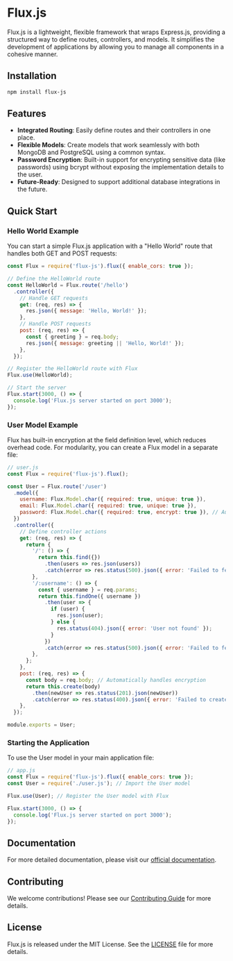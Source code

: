 # Flux.js

Flux.js is a lightweight, flexible framework that wraps Express.js, providing a structured way to define routes, controllers, and models. It simplifies the development of applications by allowing you to manage all components in a cohesive manner.

## Installation

```bash
npm install flux-js
```

## Features

- **Integrated Routing**: Easily define routes and their controllers in one place.
- **Flexible Models**: Create models that work seamlessly with both MongoDB and PostgreSQL using a common syntax.
- **Password Encryption**: Built-in support for encrypting sensitive data (like passwords) using bcrypt without exposing the implementation details to the user.
- **Future-Ready**: Designed to support additional database integrations in the future.

## Quick Start

### Hello World Example

You can start a simple Flux.js application with a "Hello World" route that handles both GET and POST requests:

```javascript
const Flux = require('flux-js').flux({ enable_cors: true });

// Define the HelloWorld route
const HelloWorld = Flux.route('/hello')
  .controller({
    // Handle GET requests
    get: (req, res) => {
      res.json({ message: 'Hello, World!' });
    },
    // Handle POST requests
    post: (req, res) => {
      const { greeting } = req.body;
      res.json({ message: greeting || 'Hello, World!' });
    },
  });

// Register the HelloWorld route with Flux
Flux.use(HelloWorld);

// Start the server
Flux.start(3000, () => {
  console.log('Flux.js server started on port 3000');
});
```

### User Model Example

Flux has built-in encryption at the field definition level, which reduces overhead code. For modularity, you can create a Flux model in a separate file:

```javascript
// user.js
const Flux = require('flux-js').flux();

const User = Flux.route('/user')
  .model({
    username: Flux.Model.char({ required: true, unique: true }),
    email: Flux.Model.char({ required: true, unique: true }),
    password: Flux.Model.char({ required: true, encrypt: true }), // Automatically encrypted
  })
  .controller({
    // Define controller actions
    get: (req, res) => {
      return {
        '/': () => {
          return this.find({})
            .then(users => res.json(users))
            .catch(error => res.status(500).json({ error: 'Failed to fetch users' }));
        },
        '/:username': () => {
          const { username } = req.params;
          return this.findOne({ username })
            .then(user => {
              if (user) {
                res.json(user);
              } else {
                res.status(404).json({ error: 'User not found' });
              }
            })
            .catch(error => res.status(500).json({ error: 'Failed to fetch user' }));
        },
      };
    },
    post: (req, res) => {
      const body = req.body; // Automatically handles encryption
      return this.create(body)
        .then(newUser => res.status(201).json(newUser))
        .catch(error => res.status(400).json({ error: 'Failed to create user' }));
    },
  });

module.exports = User;
```

### Starting the Application

To use the User model in your main application file:

```javascript
// app.js
const Flux = require('flux-js').flux({ enable_cors: true });
const User = require('./user.js'); // Import the User model

Flux.use(User); // Register the User model with Flux

Flux.start(3000, () => {
  console.log('Flux.js server started on port 3000');
});
```

## Documentation

For more detailed documentation, please visit our [official documentation](https://example.com/flux-js-docs).

## Contributing

We welcome contributions! Please see our [Contributing Guide](https://example.com/contributing) for more details.

## License

Flux.js is released under the MIT License. See the [LICENSE](https://example.com/license) file for more details.

